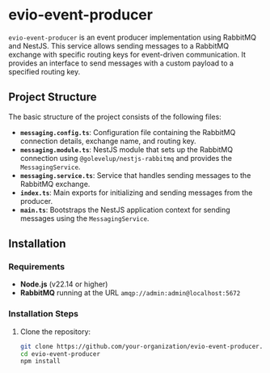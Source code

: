 # evio-event-producer

`evio-event-producer` is an event producer implementation using RabbitMQ and NestJS. This service allows sending messages to a RabbitMQ exchange with specific routing keys for event-driven communication. It provides an interface to send messages with a custom payload to a specified routing key.

## Project Structure

The basic structure of the project consists of the following files:

- **`messaging.config.ts`**: Configuration file containing the RabbitMQ connection details, exchange name, and routing key.
- **`messaging.module.ts`**: NestJS module that sets up the RabbitMQ connection using `@golevelup/nestjs-rabbitmq` and provides the `MessagingService`.
- **`messaging.service.ts`**: Service that handles sending messages to the RabbitMQ exchange.
- **`index.ts`**: Main exports for initializing and sending messages from the producer.
- **`main.ts`**: Bootstraps the NestJS application context for sending messages using the `MessagingService`.

## Installation

### Requirements

- **Node.js** (v22.14 or higher)
- **RabbitMQ** running at the URL `amqp://admin:admin@localhost:5672`

### Installation Steps

1. Clone the repository:
   ```bash
   git clone https://github.com/your-organization/evio-event-producer.git
   cd evio-event-producer
   npm install
